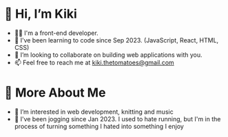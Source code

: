 # 👋 Hi, I’m Kiki
- 👩‍💻 I'm a front-end developer.
- 🌱 I've been learning to code since Sep 2023. (JavaScript, React, HTML, CSS)
- 💞️ I’m looking to collaborate on building web applications with you.
- 📫 Feel free to reach me at kiki.thetomatoes@gmail.com

  
# 🍄 More About Me
- 👀 I’m interested in web development, knitting and music
- 🏃 I've been jogging since Jan 2023. I used to hate running, but I'm in the process of turning something I hated into something I enjoy

<!---
kiki-tomato/kiki-tomato is a ✨ special ✨ repository because its `README.md` (this file) appears on your GitHub profile.
You can click the Preview link to take a look at your changes.
--->
